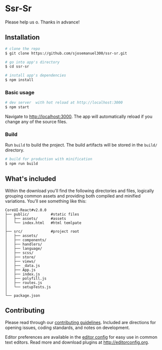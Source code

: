 # Ssr-Sr

Please help us o. Thanks in advance!

## Installation

``` bash
# clone the repo
$ git clone https://github.com/sjosemanuel300/ssr-sr.git

# go into app's directory
$ cd ssr-sr

# install app's dependencies
$ npm install
```

### Basic usage

``` bash
# dev server  with hot reload at http://localhost:3000
$ npm start
```

Navigate to [http://localhost:3000](http://localhost:3000). The app will automatically reload if you change any of the source files.

### Build

Run `build` to build the project. The build artifacts will be stored in the `build/` directory.

```bash
# build for production with minification
$ npm run build
```

## What's included

Within the download you'll find the following directories and files, logically grouping common assets and providing both compiled and minified variations. You'll see something like this:

```
CoreUI-React#v2.0.0
├── public/          #static files
│   ├── assets/      #assets
│   └── index.html   #html temlpate
│
├── src/             #project root
│   ├── assets/  
│   ├── components/  
│   ├── handlers/  
│   ├── language/
│   ├── scss/      
│   ├── store/
│   ├── views/     
│   ├── _data.js
│   ├── App.js
│   ├── index.js
│   ├── polyfill.js
│   ├── routes.js
│   └── setupTests.js
│
└── package.json
```

## Contributing

Please read through our [contributing guidelines](https://github.com/coreui/coreui-free-react-admin-template/blob/master/CONTRIBUTING.md). Included are directions for opening issues, coding standards, and notes on development.

Editor preferences are available in the [editor config](https://github.com/coreui/coreui-free-react-admin-template/blob/master/.editorconfig) for easy use in common text editors. Read more and download plugins at <http://editorconfig.org>.
